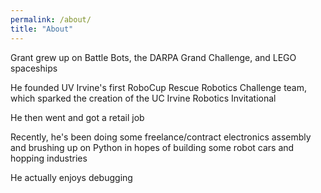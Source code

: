 ```yaml
---
permalink: /about/
title: "About"
--- 
```


Grant grew up on Battle Bots, the DARPA Grand Challenge, and LEGO spaceships

He founded UV Irvine's first RoboCup Rescue Robotics Challenge team, which sparked the creation of the UC Irvine Robotics Invitational

He then went and got a retail job

Recently, he's been doing some freelance/contract electronics assembly and brushing up on Python in hopes of building some robot cars and hopping industries

He actually enjoys debugging